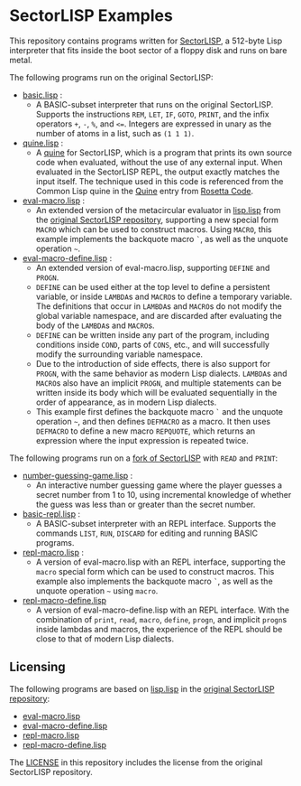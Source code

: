 # SectorLISP Examples
This repository contains programs written for [SectorLISP](https://github.com/jart/sectorlisp),
a 512-byte Lisp interpreter that fits inside the boot sector of a floppy disk and runs on bare metal.

The following programs run on the original SectorLISP:
- [basic.lisp](./lisp/basic.lisp) :
  - A BASIC-subset interpreter that runs on the original SectorLISP.
    Supports the instructions `REM`, `LET`, `IF`, `GOTO`, `PRINT`, and the infix operators `+`, `-`, `%`, and `<=`.
    Integers are expressed in unary as the number of atoms in a list, such as `(1 1 1)`.
- [quine.lisp](./lisp/quine.lisp) :
  - A [quine](https://en.wikipedia.org/wiki/Quine_(computing)) for SectorLISP,
    which is a program that prints its own source code when evaluated, without the use of any external input.
    When evaluated in the SectorLISP REPL, the output exactly matches the input itself.
    The technique used in this code is referenced from the Common Lisp quine in the [Quine](https://rosettacode.org/wiki/Quine#Common_Lisp) entry from [Rosetta Code](https://rosettacode.org/wiki/Rosetta_Code).
- [eval-macro.lisp](./lisp/eval-macro.lisp) :
  - An extended version of the metacircular evaluator in [lisp.lisp](https://github.com/jart/sectorlisp/blob/main/lisp.lisp) from the [original SectorLISP repository](https://github.com/jart/sectorlisp),
    supporting a new special form `MACRO` which can be used to construct macros.
    Using `MACRO`, this example implements the backquote macro `` ` ``, as well as the unquote operation `~`.
- [eval-macro-define.lisp](./lisp/eval-macro-define.lisp) :
  - An extended version of eval-macro.lisp, supporting `DEFINE` and `PROGN`.
  - `DEFINE` can be used either at the top level to define a persistent variable,
    or inside `LAMBDA`s and `MACRO`s to define a temporary variable.
    The definitions that occur in `LAMBDA`s and `MACRO`s do not modify the global variable namespace, 
    and are discarded after evaluating the body of the `LAMBDA`s and `MACRO`s.
  - `DEFINE` can be written inside any part of the program, including conditions inside `COND`, parts of `CONS`, etc.,
    and will successfully modify the surrounding variable namespace.
  - Due to the introduction of side effects, there is also support for `PROGN`,
    with the same behavior as modern Lisp dialects.
    `LAMBDA`s and `MACRO`s also have an implicit `PROGN`, and multiple statements can be written inside its body
    which will be evaluated sequentially in the order of appearance, as in modern Lisp dialects.
  - This example first defines the backquote macro `` ` `` and the unquote operation `~`,
    and then defines `DEFMACRO` as a macro.
    It then uses `DEFMACRO` to define a new macro `REPQUOTE`, which returns an expression where the input expression is repeated twice.


The following programs run on a [fork of SectorLISP](https://github.com/woodrush/sectorlisp/tree/io) with `READ` and `PRINT`:
- [number-guessing-game.lisp](./lisp/number-guessing-game.lisp) :
  - An interactive number guessing game where the player guesses a
    secret number from 1 to 10, using incremental knowledge of whether the guess was less than or greater than the secret number.
- [basic-repl.lisp](./lisp/basic-repl.lisp) :
  - A BASIC-subset interpreter with an REPL interface.
    Supports the commands `LIST`, `RUN`, `DISCARD` for editing and running BASIC programs.
- [repl-macro.lisp](./lisp/repl-macro.lisp) :
  - A version of eval-macro.lisp with an REPL interface,
    supporting the `macro` special form which can be used to construct macros.
    This example also implements the backquote macro `` ` ``, as well as the unquote operation `~` using `macro`.
- [repl-macro-define.lisp](./lisp/repl-macro-define.lisp)
  - A version of eval-macro-define.lisp with an REPL interface.
    With the combination of `print`, `read`, `macro`, `define`, `progn`, and implicit `progn`s inside lambdas and macros,
    the experience of the REPL should be close to that of modern Lisp dialects.

## Licensing
The following programs are based on [lisp.lisp](https://github.com/jart/sectorlisp/blob/main/lisp.lisp) in the [original SectorLISP repository](https://github.com/jart/sectorlisp):
- [eval-macro.lisp](./lisp/eval-macro.lisp)
- [eval-macro-define.lisp](./lisp/eval-macro-define.lisp)
- [repl-macro.lisp](./lisp/repl.lisp)
- [repl-macro-define.lisp](./lisp/repl-macro-define.lisp)

The [LICENSE](LICENSE) in this repository includes the license from the original SectorLISP repository.
